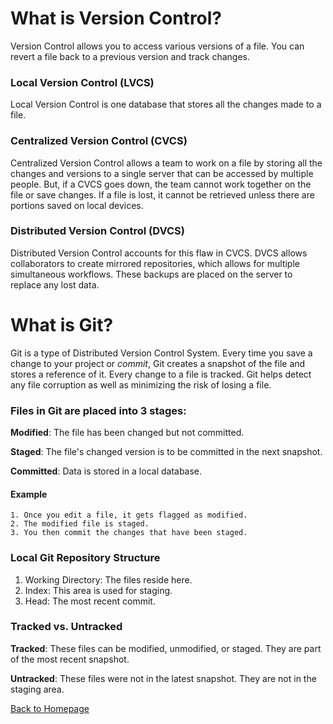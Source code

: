 # What is Version Control?
Version Control allows you to access various versions of a file. You can revert a file back to a previous version and track changes. 

### Local Version Control (LVCS)
Local Version Control is one database that stores all the changes made to a file.

### Centralized Version Control (CVCS)
Centralized Version Control allows a team to work on a file by storing all the changes and versions to a single server that can be accessed by multiple people. But, if a CVCS goes down, the team cannot work together on the file or save changes. If a file is lost, it cannot be retrieved unless there are portions saved on local devices. 

### Distributed Version Control (DVCS)
Distributed Version Control accounts for this flaw in CVCS. DVCS allows collaborators to create mirrored repositories, which allows for multiple simultaneous workflows. These backups are placed on the server to replace any lost data. 

# What is Git?
Git is a type of Distributed Version Control System. Every time you save a change to your project or *commit*, Git creates a snapshot of the file and stores a reference of it. Every change to a file is tracked. Git helps detect any file corruption as well as minimizing the risk of losing a file. 

### Files in Git are placed into 3 stages:

**Modified**:
  The file has been changed but not committed.
  
**Staged**:
  The file's changed version is to be committed in the next snapshot.

**Committed**:
  Data is stored in a local database. 
  
#### Example
```
1. Once you edit a file, it gets flagged as modified.
2. The modified file is staged.
3. You then commit the changes that have been staged.
```
  
### Local Git Repository Structure
1. Working Directory: The files reside here.
2. Index: This area is used for staging.
3. Head: The most recent commit. 

### Tracked vs. Untracked
**Tracked**: These files can be modified, unmodified, or staged. They are part of the most recent snapshot.

**Untracked**: These files were not in the latest snapshot. They are not in the staging area. 

[Back to Homepage](README.md)

